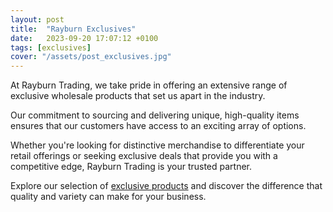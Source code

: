 ```yaml
---
layout: post
title:  "Rayburn Exclusives"
date:   2023-09-20 17:07:12 +0100
tags: [exclusives]
cover: "/assets/post_exclusives.jpg"
---
```


At Rayburn Trading, we take pride in offering an extensive range of exclusive wholesale products that set us apart in the industry.

Our commitment to sourcing and delivering unique, high-quality items ensures that our customers have access to an exciting array of options.

Whether you're looking for distinctive merchandise to differentiate your retail offerings or seeking exclusive deals that provide you with a competitive edge, Rayburn Trading is your trusted partner.

Explore our selection of [exclusive products][exclusive] and discover the difference that quality and variety can make for your business.

[exclusive]: https://www.rayburntrading.com/shop/offer/exclusive-to-rayburn